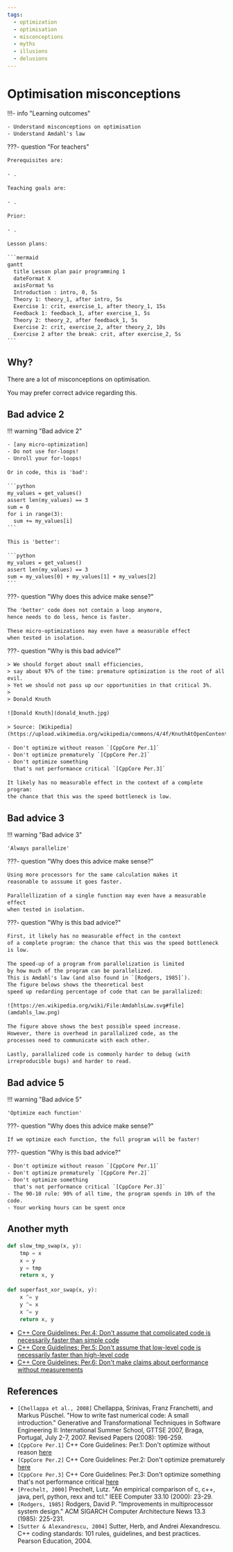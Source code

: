```yaml
---
tags:
  - optimization
  - optimisation
  - misconceptions
  - myths
  - illusions
  - delusions
---
```


# Optimisation misconceptions

!!!- info "Learning outcomes"

    - Understand misconceptions on optimisation
    - Understand Amdahl's law

???- question "For teachers"

    Prerequisites are:

    - .

    Teaching goals are:

    - .

    Prior:

    - .

    Lesson plans:

    ```mermaid
    gantt
      title Lesson plan pair programming 1
      dateFormat X
      axisFormat %s
      Introduction : intro, 0, 5s
      Theory 1: theory_1, after intro, 5s
      Exercise 1: crit, exercise_1, after theory_1, 15s
      Feedback 1: feedback_1, after exercise_1, 5s
      Theory 2: theory_2, after feedback_1, 5s
      Exercise 2: crit, exercise_2, after theory_2, 10s
      Exercise 2 after the break: crit, after exercise_2, 5s
    ```

## Why?

There are a lot of misconceptions on optimisation.

You may prefer correct advice regarding this.

## Bad advice 2

!!! warning "Bad advice 2"

    - [any micro-optimization]
    - Do not use for-loops!
    - Unroll your for-loops!

    Or in code, this is 'bad':

    ```python
    my_values = get_values()
    assert len(my_values) == 3
    sum = 0
    for i in range(3):
      sum += my_values[i]
    ```

    This is 'better':

    ```python
    my_values = get_values()
    assert len(my_values) == 3
    sum = my_values[0] + my_values[1] + my_values[2]
    ```

???- question "Why does this advice make sense?"

    The 'better' code does not contain a loop anymore,
    hence needs to do less, hence is faster.

    These micro-optimizations may even have a measurable effect
    when tested in isolation.
    
???- question "Why is this bad advice?"

    > We should forget about small efficiencies,
    > say about 97% of the time: premature optimization is the root of all evil.
    > Yet we should not pass up our opportunities in that critical 3%.
    >
    > Donald Knuth

    ![Donald Knuth](donald_knuth.jpg)

    > Source: [Wikipedia](https://upload.wikimedia.org/wikipedia/commons/4/4f/KnuthAtOpenContentAlliance.jpg)

    - Don't optimize without reason `[CppCore Per.1]`
    - Don't optimize prematurely `[CppCore Per.2]`
    - Don't optimize something
      that's not performance critical `[CppCore Per.3]`

    It likely has no measurable effect in the context of a complete program:
    the chance that this was the speed bottleneck is low.


## Bad advice 3

!!! warning "Bad advice 3"

    'Always parallelize'

???- question "Why does this advice make sense?"

    Using more processors for the same calculation makes it
    reasonable to asssume it goes faster.

    Parallellization of a single function may even have a measurable effect
    when tested in isolation.

???- question "Why is this bad advice?"

    First, it likely has no measurable effect in the context
    of a complete program: the chance that this was the speed bottleneck is low.

    The speed-up of a program from parallelization is limited
    by how much of the program can be parallelized.
    This is Amdahl's law (and also found in `[Rodgers, 1985]`).
    The figure belows shows the theoretical best
    speed up redarding percentage of code that can be parallalized:

    ![https://en.wikipedia.org/wiki/File:AmdahlsLaw.svg#file](amdahls_law.png)

    The figure above shows the best possible speed increase.
    However, there is overhead in parallalized code, as the
    processes need to communicate with each other.

    Lastly, parallalized code is commonly harder to debug (with
    irreproducible bugs) and harder to read.

## Bad advice 5

!!! warning "Bad advice 5"

    'Optimize each function'

???- question "Why does this advice make sense?"

    If we optimize each function, the full program will be faster!

???- question "Why is this bad advice?"

    - Don't optimize without reason `[CppCore Per.1]`
    - Don't optimize prematurely `[CppCore Per.2]`
    - Don't optimize something
      that's not performance critical `[CppCore Per.3]`
    - The 90-10 rule: 90% of all time, the program spends in 10% of the code.
    - Your working hours can be spent once

## Another myth

```python
def slow_tmp_swap(x, y):
    tmp = x
    x = y
    y = tmp
    return x, y

def superfast_xor_swap(x, y):
    x ^= y
    y ^= x
    x ^= y
    return x, y
```

- [C++ Core Guidelines: Per.4: Don't assume that complicated code is necessarily faster than simple code](https://isocpp.github.io/CppCoreGuidelines/CppCoreGuidelines#per4-dont-assume-that-complicated-code-is-necessarily-faster-than-simple-code)
- [C++ Core Guidelines: Per.5: Don't assume that low-level code is necessarily faster than high-level code](https://isocpp.github.io/CppCoreGuidelines/CppCoreGuidelines#per5-dont-assume-that-low-level-code-is-necessarily-faster-than-high-level-code)
- [C++ Core Guidelines: Per.6: Don't make claims about performance without measurements](https://isocpp.github.io/CppCoreGuidelines/CppCoreGuidelines#per6-dont-make-claims-about-performance-without-measurements)

## References

- `[Chellappa et al., 2008]`
  Chellappa, Srinivas, Franz Franchetti, and Markus Püschel.
  "How to write fast numerical code: A small introduction."
  Generative and Transformational Techniques in Software Engineering II:
  International Summer School, GTTSE 2007, Braga, Portugal,
  July 2-7, 2007. Revised Papers (2008): 196-259.
- `[CppCore Per.1]` C++ Core Guidelines: Per.1: Don't optimize without reason
  [here](https://isocpp.github.io/CppCoreGuidelines/CppCoreGuidelines#Rper-reason)
- `[CppCore Per.2]` C++ Core Guidelines: Per.2: Don't optimize prematurely
  [here](https://isocpp.github.io/CppCoreGuidelines/CppCoreGuidelines#per2-dont-optimize-prematurely)
- `[CppCore Per.3]` C++ Core Guidelines: Per.3:
  Don't optimize something that's not performance critical
  [here](https://isocpp.github.io/CppCoreGuidelines/CppCoreGuidelines#per3-dont-optimize-something-thats-not-performance-critical)
- `[Prechelt, 2000]` Prechelt, Lutz. "An empirical comparison of c, c++, java, perl, python, rexx and tcl." IEEE Computer 33.10 (2000): 23-29.
- `[Rodgers, 1985]` Rodgers, David P. "Improvements in multiprocessor system design." ACM SIGARCH Computer Architecture News 13.3 (1985): 225-231.
- `[Sutter & Alexandrescu, 2004]` Sutter, Herb, and Andrei Alexandrescu. C++ coding standards: 101 rules, guidelines, and best practices. Pearson Education, 2004.
